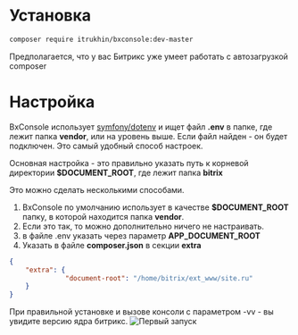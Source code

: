 # Установка
```bash
composer require itrukhin/bxconsole:dev-master
```
Предполагается, что у вас Битрикс уже умеет работать с автозагрузкой composer

# Настройка
BxConsole использует [symfony/dotenv](https://github.com/symfony/dotenv) и ищет файл **.env** в папке,
где лежит папка **vendor**, или на уровень выше. 
Если файл найден - он будет подключен. Это самый удобный способ настроек.

Основная настройка - это правильно указать путь к корневой директории **$DOCUMENT_ROOT**, где лежит папка **bitrix**

Это можно сделать несколькими способами.

1. BxConsole по умолчанию использует в качестве **$DOCUMENT_ROOT** папку, в которой находится папка **vendor**. 
2. Если это так, то можно дополнительно ничего не настраивать.
3. в файле .env указать через параметр **APP_DOCUMENT_ROOT**
4. Указать в файле **composer.json** в секции **extra**
```json
{
	"extra": {
              "document-root": "/home/bitrix/ext_www/site.ru"
    }
}
```
При правильной установке и вызове консоли с параметром -vv - вы увидите версию ядра битрикс.
![Первый запуск](https://raw.githubusercontent.com/itrukhin/bxconsole/master/doc/img/first_run.png)
